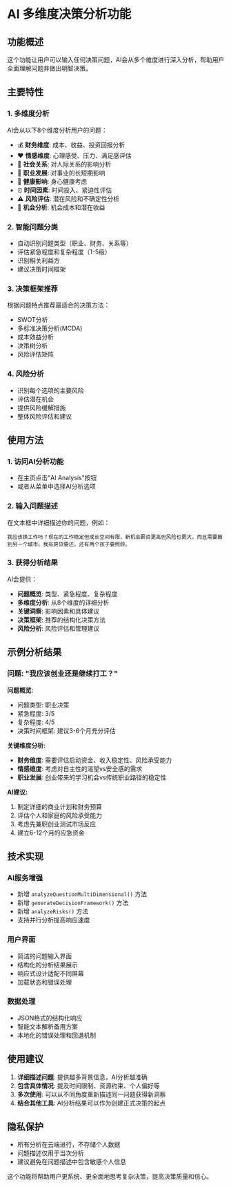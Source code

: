 # AI 多维度决策分析功能

## 功能概述

这个功能让用户可以输入任何决策问题，AI会从多个维度进行深入分析，帮助用户全面理解问题并做出明智决策。

## 主要特性

### 1. 多维度分析
AI会从以下8个维度分析用户的问题：
- 💰 **财务维度**: 成本、收益、投资回报分析
- ❤️ **情感维度**: 心理感受、压力、满足感评估
- 👥 **社会关系**: 对人际关系的影响分析
- 🚀 **职业发展**: 对事业的长短期影响
- 🏥 **健康影响**: 身心健康考虑
- ⏰ **时间因素**: 时间投入、紧迫性评估
- ⚠️ **风险评估**: 潜在风险和不确定性分析
- 🎯 **机会分析**: 机会成本和潜在收益

### 2. 智能问题分类
- 自动识别问题类型（职业、财务、关系等）
- 评估紧急程度和复杂程度（1-5级）
- 识别相关利益方
- 建议决策时间框架

### 3. 决策框架推荐
根据问题特点推荐最适合的决策方法：
- SWOT分析
- 多标准决策分析(MCDA)
- 成本效益分析
- 决策树分析
- 风险评估矩阵

### 4. 风险分析
- 识别每个选项的主要风险
- 评估潜在机会
- 提供风险缓解措施
- 整体风险评估和建议

## 使用方法

### 1. 访问AI分析功能
- 在主页点击"AI Analysis"按钮
- 或者从菜单中选择AI分析选项

### 2. 输入问题描述
在文本框中详细描述你的问题，例如：
```
我应该换工作吗？现在的工作稳定但成长空间有限，新机会薪资更高但风险也更大，而且需要搬到另一个城市。我有房贷要还，还有两个孩子要照顾。
```

### 3. 获得分析结果
AI会提供：
- **问题概览**: 类型、紧急程度、复杂程度
- **多维度分析**: 从8个维度的详细分析
- **关键洞察**: 影响因素和具体建议
- **决策框架**: 推荐的结构化决策方法
- **风险分析**: 风险评估和管理建议

## 示例分析结果

### 问题: "我应该创业还是继续打工？"

**问题概览:**
- 问题类型: 职业决策
- 紧急程度: 3/5
- 复杂程度: 4/5
- 决策时间框架: 建议3-6个月充分评估

**关键维度分析:**
- **财务维度**: 需要评估启动资金、收入稳定性、风险承受能力
- **情感维度**: 考虑对自主性的渴望vs安全感的需求
- **职业发展**: 创业带来的学习机会vs传统职业路径的稳定性

**AI建议:**
1. 制定详细的商业计划和财务预算
2. 评估个人和家庭的风险承受能力
3. 考虑先兼职创业测试市场反应
4. 建立6-12个月的应急资金

## 技术实现

### AI服务增强
- 新增 `analyzeQuestionMultiDimensional()` 方法
- 新增 `generateDecisionFramework()` 方法  
- 新增 `analyzeRisks()` 方法
- 支持并行分析提高响应速度

### 用户界面
- 简洁的问题输入界面
- 结构化的分析结果展示
- 响应式设计适配不同屏幕
- 加载状态和错误处理

### 数据处理
- JSON格式的结构化响应
- 智能文本解析备用方案
- 本地化的错误处理和回退机制

## 使用建议

1. **详细描述问题**: 提供越多背景信息，AI分析越准确
2. **包含具体情况**: 提及时间限制、资源约束、个人偏好等
3. **多次使用**: 可以从不同角度重新描述同一问题获得新洞察
4. **结合其他工具**: AI分析结果可以作为创建正式决策的起点

## 隐私保护

- 所有分析在云端进行，不存储个人数据
- 问题描述仅用于当次分析
- 建议避免在问题描述中包含敏感个人信息

这个功能将帮助用户更系统、更全面地思考复杂决策，提高决策质量和信心。